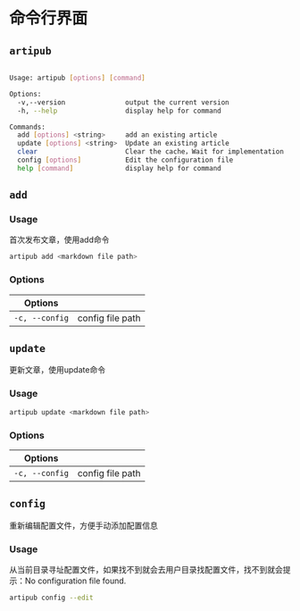 # 命令行界面

## `artipub`

```bash

Usage: artipub [options] [command]

Options:
  -v,--version               output the current version
  -h, --help                 display help for command

Commands:
  add [options] <string>     add an existing article
  update [options] <string>  Update an existing article
  clear                      Clear the cache，Wait for implementation
  config [options]           Edit the configuration file
  help [command]             display help for command
```

## `add`

### Usage

首次发布文章，使用add命令

```bash
artipub add <markdown file path>
```

### Options


| Options        |                  |
| -------------- | ---------------- |
| `-c, --config` | config file path |

## `update`

更新文章，使用update命令

### Usage

```bash
artipub update <markdown file path>
```

### Options


| Options        |                  |
| -------------- | ---------------- |
| `-c, --config` | config file path |


## `config`

重新编辑配置文件，方便手动添加配置信息

### Usage

从当前目录寻址配置文件，如果找不到就会去用户目录找配置文件，找不到就会提示：No configuration file found.

```bash
artipub config --edit
```


